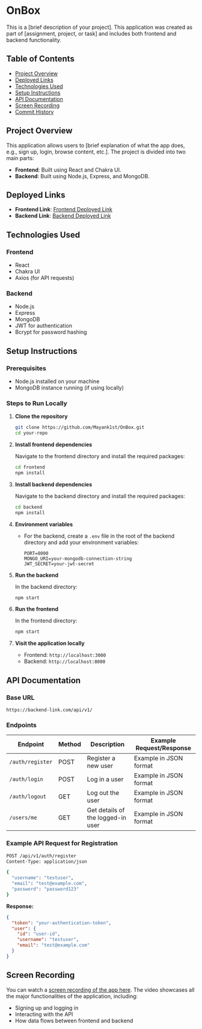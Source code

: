 # OnBox

This is a [brief description of your project]. This application was created as part of [assignment, project, or task] and includes both frontend and backend functionality.

## Table of Contents

- [Project Overview](#project-overview)
- [Deployed Links](#deployed-links)
- [Technologies Used](#technologies-used)
- [Setup Instructions](#setup-instructions)
- [API Documentation](#api-documentation)
- [Screen Recording](#screen-recording)
- [Commit History](#commit-history)

## Project Overview

This application allows users to [brief explanation of what the app does, e.g., sign up, login, browse content, etc.]. The project is divided into two main parts:

- **Frontend**: Built using React and Chakra UI.
- **Backend**: Built using Node.js, Express, and MongoDB.

## Deployed Links

- **Frontend Link**: [Frontend Deployed Link](https://on-mail-app.netlify.app/)  
- **Backend Link**: [Backend Deployed Link](https://onbox-1.onrender.com)

## Technologies Used

### Frontend

- React
- Chakra UI
- Axios (for API requests)

### Backend

- Node.js
- Express
- MongoDB
- JWT for authentication
- Bcrypt for password hashing

## Setup Instructions

### Prerequisites

- Node.js installed on your machine
- MongoDB instance running (if using locally)

### Steps to Run Locally

1. **Clone the repository**

   ```bash
   git clone https://github.com/Mayank1st/OnBox.git
   cd your-repo
   ```

2. **Install frontend dependencies**

   Navigate to the frontend directory and install the required packages:

   ```bash
   cd frontend
   npm install
   ```

3. **Install backend dependencies**

   Navigate to the backend directory and install the required packages:

   ```bash
   cd backend
   npm install
   ```

4. **Environment variables**

   - For the backend, create a `.env` file in the root of the backend directory and add your environment variables:

     ```
     PORT=8000
     MONGO_URI=your-mongodb-connection-string
     JWT_SECRET=your-jwt-secret
     ```

5. **Run the backend**

   In the backend directory:

   ```bash
   npm start
   ```

6. **Run the frontend**

   In the frontend directory:

   ```bash
   npm start
   ```

7. **Visit the application locally**

   - Frontend: `http://localhost:3000`
   - Backend: `http://localhost:8000`

## API Documentation

### Base URL

`https://backend-link.com/api/v1/`

### Endpoints

| Endpoint          | Method | Description                        | Example Request/Response |
| ----------------- | ------ | ---------------------------------- | ------------------------ |
| `/auth/register`  | POST   | Register a new user                | Example in JSON format    |
| `/auth/login`     | POST   | Log in a user                      | Example in JSON format    |
| `/auth/logout`    | GET    | Log out the user                   | Example in JSON format    |
| `/users/me`       | GET    | Get details of the logged-in user  | Example in JSON format    |

### Example API Request for Registration

```bash
POST /api/v1/auth/register
Content-Type: application/json

{
  "username": "testuser",
  "email": "test@example.com",
  "password": "password123"
}
```

**Response:**

```json
{
  "token": "your-authentication-token",
  "user": {
    "id": "user-id",
    "username": "testuser",
    "email": "test@example.com"
  }
}
```

## Screen Recording

You can watch a [screen recording of the app here](https://screen-recording-link.com). The video showcases all the major functionalities of the application, including:

- Signing up and logging in
- Interacting with the API
- How data flows between frontend and backend


